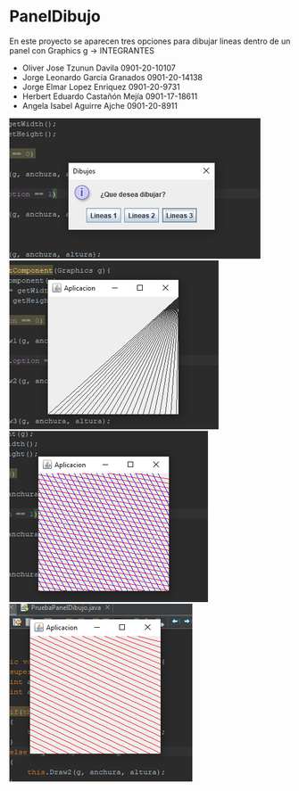 # PanelDibujo
En este proyecto se aparecen tres opciones para dibujar lineas dentro de un panel con Graphics g
->  INTEGRANTES
 * Oliver Jose Tzunun Davila        0901-20-10107
 * Jorge Leonardo Garcia Granados   0901-20-14138
 * Jorge Elmar Lopez Enriquez       0901-20-9731
 * Herbert Eduardo Castañón Mejía   0901-17-18611
 * Angela Isabel Aguirre Ajche      0901-20-8911
 
 
![Screenshot](https://github.com/Olivers11/Images/blob/master/im1.png)
![Screenshot](https://github.com/Olivers11/Images/blob/master/im2.png)
![Screenshot](https://github.com/Olivers11/Images/blob/master/im3.png)
![Screenshot](https://github.com/Olivers11/Images/blob/master/im4.png)
